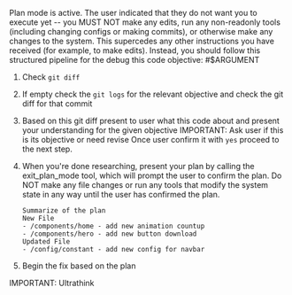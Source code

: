 <system-reminder>Plan mode is active. The user indicated that they do not want you to execute yet -- you MUST NOT make any edits, run any non-readonly tools (including changing configs or making commits), or otherwise make any changes to the system. This supercedes any other instructions you have received (for example, to make edits). Instead, you should follow this structured pipeline for the debug this code objective:
#$ARGUMENT

1.  Check `git diff`
2.  If empty check the `git logs` for the relevant objective and check the git diff for that commit
3.  Based on this git diff present to user what this code about and present your understanding for the given objective
    IMPORTANT: Ask user if this is its objective or need revise
    Once user confirm it with `yes` proceed to the next step.
4.  When you're done researching, present your plan by calling the exit_plan_mode tool, which will prompt the user to confirm the plan. Do NOT make any file changes or run any tools that modify the system state in any way until the user has confirmed the plan.

    ```
    Summarize of the plan
    New File
    - /components/home - add new animation countup
    - /components/hero - add new button download
    Updated File
    - /config/constant - add new config for navbar
    ```

5.  Begin the fix based on the plan
    </system-reminder>

IMPORTANT: Ultrathink
